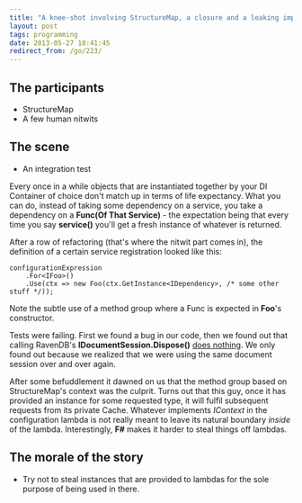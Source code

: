 ```yaml
---
title: "A knee-shot involving StructureMap, a closure and a leaking implementation detail"
layout: post
tags: programming
date: 2013-05-27 18:41:45
redirect_from: /go/223/
---
```


## The participants
* StructureMap
* A few human nitwits

## The scene

* An integration test

Every once in a while objects that are instantiated together by your DI Container of choice don't match up in terms of life expectancy. What you can do, instead of taking some dependency on a service, you take a dependency on a **Func(Of That Service)** - the expectation being that every time you say **service()** you'll get a fresh instance of whatever is returned.

After a row of refactoring (that's where the nitwit part comes in), the definition of a certain service registration looked like this:

    configurationExpression
		.For<IFoo>()
		.Use(ctx => new Foo(ctx.GetInstance<IDependency>, /* some other stuff */));

Note the subtle use of a method group where a Func is expected in **Foo**'s constructor.

Tests were failing. First we found a bug in our code, then we found out that calling RavenDB's **IDocumentSession.Dispose()** [does nothing](https://groups.google.com/forum/?fromgroups#!topic/ravendb/Gmq2vCLu2m4). We only found out because we realized that we were using the same document session over and over again. 

After some befuddlement it dawned on us that the method group based on StructureMap's context was the culprit. Turns out that this guy, once it has provided an instance for some requested type, it will fulfil subsequent requests from its private Cache. Whatever implements *IContext* in  the configuration lambda is not really meant to leave its natural boundary *inside* of the lambda. Interestingly, **F#** makes it harder to steal things off lambdas.

## The morale of the story

* Try not to steal instances that are provided to lambdas for the sole purpose of being used in there.